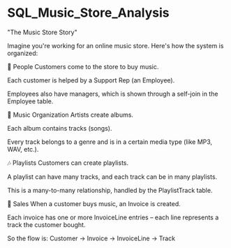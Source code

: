 # SQL_Music_Store_Analysis
"The Music Store Story"

Imagine you're working for an online music store. Here's how the system is organized:

👥 People
Customers come to the store to buy music.

Each customer is helped by a Support Rep (an Employee).

Employees also have managers, which is shown through a self-join in the Employee table.

💽 Music Organization
Artists create albums.

Each album contains tracks (songs).

Every track belongs to a genre and is in a certain media type (like MP3, WAV, etc.).

🎶 Playlists
Customers can create playlists.

A playlist can have many tracks, and each track can be in many playlists.

This is a many-to-many relationship, handled by the PlaylistTrack table.

🧾 Sales
When a customer buys music, an Invoice is created.

Each invoice has one or more InvoiceLine entries – each line represents a track the customer bought.

So the flow is:
Customer → Invoice → InvoiceLine → Track
